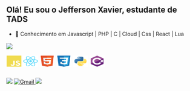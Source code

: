 ## Olá! Eu sou o Jefferson Xavier, estudante de TADS
- 🌱 Conhecimento em Javascript | PHP | C | Cloud | Css | React | Lua
<!--- 📫 Contrate-me no email: Jeffersonax97@gmail.com-->

<!--https://github.com/anuraghazra/github-readme-stats.git-->

<picture>
<!--<source
  height="180em" srcset="https://github-readme-stats.vercel.app/api?username=jeffersonx97&show_icons=true&theme=tokyonight"
  media="(prefers-color-scheme: dark)"/>
<source
  srcset="https://github-readme-stats.vercel.app/api?username=jeffersonx97&show_icons=true&theme=tokyonight"
  media="(prefers-color-scheme: light), (prefers-color-scheme: no-preference)"/> 
<img src="https://github-readme-stats.vercel.app/api?username=jeffersonx97&show_icons=true&count_" />-->
</picture>
<!--   <img align="center" src="https://github-readme-stats.vercel.app/api/top-langs/?username=jeffersonx97&layout=compact&langs=16&theme=tokyonight"/> -->
<!--   https://github-readme-stats.vercel.app/api?username=jeffersonax97)](https://github.com/anuraghazra/github-readme-stats -->
  <img src=https://github-readme-stats.vercel.app/api?username=jeffersonax97&show_icons=true&theme=radical
  
  
  <!-- height="180em" / align="center" -->

<!--Icones das linguagens-->
<div style="display: inline_block"><br>
  <img align="center" alt="Rafa-Js" height="30" width="40" src="https://raw.githubusercontent.com/devicons/devicon/master/icons/javascript/javascript-plain.svg">
 <!-- <img align="center" alt="Rafa-Ts" height="30" width="40" src="https://raw.githubusercontent.com/devicons/devicon/master/icons/typescript/typescript-plain.svg">--> 
  <img align="center" alt="Rafa-React" height="30" width="40" src="https://raw.githubusercontent.com/devicons/devicon/master/icons/react/react-original.svg">
  <img align="center" alt="Rafa-HTML" height="30" width="40" src="https://raw.githubusercontent.com/devicons/devicon/master/icons/html5/html5-original.svg">
  <img align="center" alt="Rafa-CSS" height="30" width="40" src="https://raw.githubusercontent.com/devicons/devicon/master/icons/css3/css3-original.svg">
  <img align="center" alt="Rafa-Python" height="30" width="40" src="https://raw.githubusercontent.com/devicons/devicon/master/icons/python/python-original.svg">
  <img align="center" alt="Rafa-Csharp" height="30" width="40" src="https://raw.githubusercontent.com/devicons/devicon/master/icons/csharp/csharp-original.svg">
</div>

##
<!-- redes sociais-->
<div> 
  <!-- <a href="https://mail.google.com/mail/u/0/#inbox" target="_blank"><img src="https://img.shields.io/badge/Gmail-D14836?style=for-the-badge&logo=gmail&logoColor=white" target="_blank"></a> -->
  <a href="https://www.instagram.com/oxavier.dev/" target="_blank"><img src="https://img.shields.io/badge/-Instagram-%23E4405F?style=for-the-badge&logo=instagram&logoColor=white" target="_blank"></a>
  <a href="https://mail.google.com/mail/u/0/?view=cm&fs=1&to=jeffersonax97@gmail.com" target="_blank"><img src="https://img.shields.io/badge/Gmail-D14836?style=for-the-badge&logo=gmail&logoColor=white" alt="Gmail" />
  <!-- <a href="https://www.twitch.tv/rafaballerinii" target="_blank"><img src="https://img.shields.io/badge/Twitch-9146FF?style=for-the-badge&logo=twitch&logoColor=white" target="_blank"></a>
  <a href="https://discord.gg/wagxzStdcR" target="_blank"><img src="https://img.shields.io/badge/Discord-7289DA?style=for-the-badge&logo=discord&logoColor=white" target="_blank"></a> 
  <a href = "mailto:contatorafaballerini@gmail.com"><img src="https://img.shields.io/badge/-Gmail-%23333?style=for-the-badge&logo=gmail&logoColor=white" target="_blank"></a> -->
  <a href="https://www.linkedin.com/in/jefferson-xavier-4938a0260/" target="_blank"><img src="https://img.shields.io/badge/-LinkedIn-%230077B5?style=for-the-badge&logo=linkedin&logoColor=white" target="_blank"></a> 
</div>
